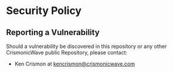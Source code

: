 # Security Policy

## Reporting a Vulnerability

Should a vulnerability be discovered in this repository or any other CrismonicWave public Repository, please contact:

- Ken Crismon at kencrismon@crismonicwave.com
